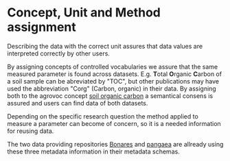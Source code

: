 # Concept, Unit and Method assignment

Describing the data with the correct unit assures that data values are interpreted correctly by other users.

By assigning concepts of controlled vocabularies we assure that the same measured parameter is found across datasets.
E.g. **T**otal **O**rganic **C**arbon of a soil sample can be abreviated by "TOC", but other publications may have used the abbreviation "Corg" (Carbon, organic) in their data.
By assigning both to the agrovoc concept [soil organic carbon](http://aims.fao.org/aos/agrovoc/c_389fe908) a semantical consens is assured and users can find data of both datasets.

Depending on the specific research question the method applied to measure a parameter can become of concern, so it is a needed information for reusing data.

The two data providing repositories [Bonares](https://maps.bonares.de/mapapps/resources/apps/bonares/index.html) and [pangaea](https://www.pangaea.de/) are allready using these three metadata information in their metadata schemas.
